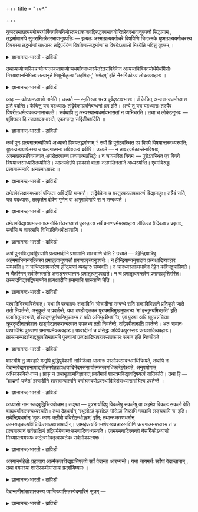 +++
title = "+०१"

+++

युष्मदस्मत्प्रत्ययगोचरयोर्विषयविषयिणोस्तमःप्रकाशवद्विरुद्धस्वभावयोरितरेतरभावानुपपत्तौ सिद्धायाम् , तद्धर्माणामपि सुतरामितरेतरभावानुपपत्तिः — इत्यतः अस्मत्प्रत्ययगोचरे विषयिणि चिदात्मके युष्मत्प्रत्ययगोचरस्य विषयस्य तद्धर्माणां चाध्यासः तद्विपर्ययेण विषयिणस्तद्धर्माणां च विषयेऽध्यासो मिथ्येति भवितुं युक्तम् ।

<details><summary>ज्ञानानन्द-भारती - द्राविडी</summary>

‘नी’, ‘नाऩ्’ ऎऩ्गिऱ ऎण्णङ्गळुक्कु विषयमाय् उळ्ळदुम्, इरुट्टु वॆळिच्चम् इवैगळैप्पोल : नेर्माऱाऩ स्वबावङ्गळै उडैयदुमाऩ विषयम् (अऱियप्पडुम् वस्तु), विषयी (अऱिगिऱवऩ्) ऎऩ्ऱ इरण्डिऱ्कुम् ऒऩ्ऱु मऱ्ऱॊऩ्ऱाग इरुप्पदु पॊरुन्दा तॆऩ्बदु सित्तमायिरुप्पदाल्, अवैगळुडैय तर्मङ्गळुक्कुम्गूड ऒऩ्ऱुक्कॊऩ्ऱु माऱिइरुप्पदु कॊञ्जमुम् पॊरुन्दादु। इव्विदम् इरुप्पदाल्, ञाऩवस्वरूबमायुळ्ळ ‘नाऩ्’ ऎऩ्गिऱ ऎण्णत्तिऱ्कु विषयमाऩ विषयीयिडत्तिल् (अऱिगिऱवऩिडत्तिल्) ‘नी’ ऎऩ्गिऱ ऎण्णत्तिऱ्कु विषयमाऩ विषयम् (अऱियप् पडुम् वस्तु) ऎऩ्बदैयुम् अदऩ् तर्मङ्गळैयुम् एऱ्ऱुवदुम्, अदऱ्कु माऱाग विषयत्तिल् (अऱियप्पडुम् वस्तुविल्) विषयी (अऱिगिऱवऩ्) ऎऩ्बदैयुम्, अदऩ् तर्मङ्गळैयुम् एऱ्ऱुवदुम् मित्यै (सम्बविक्काददाल् इल्लै) ऎऩ्ऱु इरुप्पदु नियायम्।
</details>

तथाप्यन्योन्यस्मिन्नन्योन्यात्मकतामन्योन्यधर्मांश्चाध्यस्येतरेतराविवेकेन अत्यन्तविविक्तयोर्धर्मधर्मिणोः मिथ्याज्ञाननिमित्तः सत्यानृते मिथुनीकृत्य ‘अहमिदम्’ ‘ममेदम्’ इति नैसर्गिकोऽयं लोकव्यवहारः ॥

<details><summary>ज्ञानानन्द-भारती - द्राविडी</summary>

अप्पडियिरुन्दुम्गूड, पूरावुम् वॆव्वेऱा यिरुक्किऱ जाट्यम्, सैदऩ्यम् मुदलाऩ तर्मङ्गळिऩ् आच्रयमाऩ अहङ्गारम्, आत्मा ऎऩ्ऱ तर्मिगळ् इरण्डैयुम् ऒऩ्ऱुक्कॊऩ्ऱु पिरित्तुत् तॆरिन्दु कॊळ्ळाददाल् ऒऩ्ऱिल् मऱ्ऱॊऩ्ऱिऩ् स्वबावत् तुडऩिरुक्कुम् तऩ्मैयैयुम्, मऱ्ऱॊऩ्ऱिऩ् तर्मङ् गळैयुम् एऱ्ऱि, सत्यमाऩदैयुम् सत्यम् इल्लाद तैयुम् ऒऩ्ऱागच् चॆय्दुगॊण्डु वास्तवम् इल्लाद अऱियामैयैक् कारणमायुळ्ळ ‘नाऩ् इदु’, ‘ऎऩ्ऩुडैयदु इदु’ ऎऩ्ऱ इन्द उलग व्यवहारम् स्वबावमागवे इरुन्दु वरुगिऱदु।
</details>

आह — कोऽयमध्यासो नामेति। उच्यते — स्मृतिरूपः परत्र पूर्वदृष्टावभासः। तं केचित् अन्यत्रान्यधर्माध्यास इति वदन्ति। केचित्तु यत्र यदध्यासः तद्विवेकाग्रहनिबन्धनो भ्रम इति। अन्ये तु यत्र यदध्यासः तस्यैव विपरीतधर्मत्वकल्पनामाचक्षते। सर्वथापि तु अन्यस्यान्यधर्मावभासतां न व्यभिचरति। तथा च लोकेऽनुभवः — शुक्तिका हि रजतवदवभासते, एकश्चन्द्रः सद्वितीयवदिति ॥

<details><summary>ज्ञानानन्द-भारती - द्राविडी</summary>

इन्द एत्तुदल् (अत्यासम्) ऎऩ्बदु ऎऩ्ऩ? ऎऩ्ऱु केट्कलाम्। सॊल्गिऱोम् ‘वेऱु इडत्तिल् मुऩ् पार्क्कप्पट्ट वस्तुविऩ् तोऱ्ऱम् (१)स्मिरुदिरूबमाग (ञाबगमाग) उळ्ळदु। अदैये सिलर्, ‘ऒरु वस्तुविऩ् तर्मङ्गळै वेऱॊऩ्ऱिल् एऱ्ऱुवदु’ ऎऩ्ऱ सॊल्गि ऱार्गळ्। वेऱु सिलरो’ ‘ऎदऩिडत्तिल् ऎदऩुडैय एऱ्ऱुदलो, अवै इरण्डैयुम् पिरित्तु अऱियाददैक् कारणमायुळ्ळ पिरान्दि' ऎऩ्ऱु। मऱ्ऱुमुळ्ळवरो, ‘ऎदऩिडत्तिल् ऎदऩुडैय एऱ्ऱुदलो, अदऱ्के माऱुदलाऩ तर्मत्तैयुडैय तऩ्मैयैक् कल्बिप्पदु’ ऎऩ्ऱु सॊल्गिऱार्गळ्। ऎल्ला मुऱैगळिलुमे ऒऩ्ऱु मऱ्ऱॊऩ्ऱिऩ् तर्मत्तुडऩ् कूडिऩदागत् तोऩ्ऱुदल् ऎऩ्ऱ अंसत्तिल् माऱुबडुवदिल्लै। अप्पडिये उलगत्तिलुम् अऩुबवम्- किळिञ्जलल्लवा वॆळ्ळि पोलत् तोऩ्ऱुगिऱदु! ऒऩ्ऱायिरुक्कुम् सन्दिरऩ् इरण्डावदुडऩ् कूडिऩदु पोल (तोऩ्ऱुगिऱदु) ऎऩ्ऱिरुक्किऱदु।
</details>

कथं पुनः प्रत्यगात्मन्यविषये अध्यासो विषयतद्धर्माणाम् ? सर्वो हि पुरोऽवस्थित एव विषये विषयान्तरमध्यस्यति; युष्मत्प्रत्ययापेतस्य च प्रत्यगात्मनः अविषयत्वं ब्रवीषि। उच्यते — न तावदयमेकान्तेनाविषयः, अस्मत्प्रत्ययविषयत्वात् अपरोक्षत्वाच्च प्रत्यगात्मप्रसिद्धेः। न चायमस्ति नियमः — पुरोऽवस्थित एव विषये विषयान्तरमध्यसितव्यमिति। अप्रत्यक्षेऽपि ह्याकाशे बालाः तलमलिनतादि अध्यस्यन्ति। एवमविरुद्धः प्रत्यगात्मन्यपि अनात्माध्यासः ॥

<details><summary>ज्ञानानन्द-भारती - द्राविडी</summary>

विषयमल्लाददाऩ उळ्ळेयिरुक्कुम् आत्मावि ऩिडत्तिल् विषयत्तिऱ्कुम् अदऩ् तर्मङ्गळुक्कुम् एऱ्ऱुदल् (अत्यासम्) ऎप्पडि एऱ्पडलाम्? मुऩ्ऩाल् इरुक्किऱ ऒरु विषयत्तिल् ताऩे अल्लवा ऎल्लोरुंवेऱु विषयत्तै एऱ्ऱुवार्गळ्? 'नी' ऎऩ्गिऱ ऎण्णत्तिऱ्कु वेऱायुळ्ळदाय् उळ्ळेयिरुक्कुम् आत्माविऱ्कु विषयत्तऩ्मैगिडैयादु ऎऩ्ऱु सॊल्गिऱीर्गळ्? ऎऩ्ऱाल् सॊल्गिऱोम् - इदु (आत्मा) पूरावुमे विषयमल्लाददु इल्लै। 'नाऩ्' ऎऩ्ऱ ऎण्णत्तिऱ्कु विषयमायिरुप्पदालुम्, उळ्ळे इरुक्कुम् आत्मा ऎल्लोरुक्कुम् पिरसित्तमायिरुप्पदऩ् मूलम् अबरोक्षमाग इरुप्पदालुम् आत्माविल् अत्यासम् एऱ्पडलाम्। मेलुम्, मुऩ्ऩालिरुक्किऱ विषयत्तिल् ताऩ् वेऱु विषयत्तै एऱ्ऱवेण्डुमॆऩ्ऱु इन्द नियममुम् किडैयादु। कण्णुक्कुत् तॆरियामलिरुक्किऱ आगासत्तिल् पालर्गळ् तळमायिरुक्कुम् तऩ्मै, अऴुक्काग इरुक्कुम् तऩ्मै मुदलियदै एऱ्ऱुगिऱार्गळल्लवा? इव्विदम् उळ्ळेयिरुक्कुम् आत्माविडत्तिलुम् आत्मावल्लाददै एऱ्ऱुवदु विरोदमिल्लै।
</details>

तमेतमेवंलक्षणमध्यासं पण्डिता अविद्येति मन्यन्ते। तद्विवेकेन च वस्तुस्वरूपावधारणं विद्यामाहुः। तत्रैवं सति, यत्र यदध्यासः, तत्कृतेन दोषेण गुणेन वा अणुमात्रेणापि स न सम्बध्यते ।

<details><summary>ज्ञानानन्द-भारती - द्राविडी</summary>

अन्द इव्विद लक्षणमुडैय इन्द अत्यासत्तैप् पण्डिदर्गळ् ‘अवित्यै’ ऎऩ्ऱु करुदुगिऱार्गळ्। अदैप् पिरित्तऱिन्दु वस्तुविऩ् स्वरूबत्तै तीर्माऩिप्पदै 'वित्यै' ऎऩ्ऱुम् सॊल्गिऱार्गळ्। अङ्गु इव्विदम् इरुक्कैयिल्, ऎदऩिडत्तिल् ऎदऩुडैय अत्यासमो, अदु अदऩाल् एऱ्पडुम् तोषत्तुडऩो कुणत्तुडऩो ऒरु अणुवळवु कूड सम्बन्दप्पडुवदिल्लै।
</details>

तमेतमविद्याख्यमात्मानात्मनोरितरेतराध्यासं पुरस्कृत्य सर्वे प्रमाणप्रमेयव्यवहारा लौकिका वैदिकाश्च प्रवृत्ताः, सर्वाणि च शास्त्राणि विधिप्रतिषेधमोक्षपराणि ।

<details><summary>ज्ञानानन्द-भारती - द्राविडी</summary>

अन्द आत्मा अऩात्मा इरण्डिऱ्कुम् ऒऩ्ऱुक् कॊऩ्ऱु अत्यासमागिऱ इन्द 'अवित्यै' ऎऩ्गिऱ पॆयरुळ्ळदै मुऩ्ऩिट्टुक्कॊण्डु (पिरमादा- अऱिगिऱवऩ्), पिरमाणम् (अऱिविऱ्कु सादऩम्), पिरमेयम् (अऱियप्पडुम् विषयम्) ऎऩ्ऱ व्यवहा रङ्गळ्यावुम्, उलग सम्बन्दमाऩवैगळुम् वेदसम् पन्दमाऩवैगळुम्, विदि (सॆय् ऎऩ्बदु) पिरदिषेदम् (सॆय्यादे ऎऩ्बदु), मोक्षम् (संसार पन्दत्ति लिरुन्दु विडुदलै) इवैगळै विषयमायुळ्ळ ऎल्ला सास्तिरङ्गळुम् कूड एऱ्पट्टिरुक्किऩ्ऱऩ।
</details>

कथं पुनरविद्यावद्विषयाणि प्रत्यक्षादीनि प्रमाणानि शास्त्राणि चेति ? उच्यते — देहेन्द्रियादिषु अहंममाभिमानरहितस्य प्रमातृत्वानुपपत्तौ प्रमाणप्रवृत्त्यनुपपत्तेः। न हीन्द्रियाण्यनुपादाय प्रत्यक्षादिव्यवहारः सम्भवति। न चाधिष्ठानमन्तरेण इन्द्रियाणां व्यवहारः सम्भवति। न चानध्यस्तात्मभावेन देहेन कश्चिद्व्याप्रियते। न चैतस्मिन् सर्वस्मिन्नसति असङ्गस्यात्मनः प्रमातृत्वमुपपद्यते। न च प्रमातृत्वमन्तरेण प्रमाणप्रवृत्तिरस्ति। तस्मादविद्यावद्विषयाण्येव प्रत्यक्षादीनि प्रमाणानि शास्त्राणि चेति ।

<details><summary>ज्ञानानन्द-भारती - द्राविडी</summary>

'पिरत्यक्षम् मुदलाऩ प्रमाणङ्गळुम् सास्तिरङ्गळुम् अवित्यैयुळ्ळवर्गळै विषयमा युळ्ळवै ऎऩ्बदु ऎप्पडि?' ऎऩ्ऱाल्, सॊल्गिऱोम् तेहम्, इन्दिरियम् मुदलाऩवैगळिल् नाऩ्, ऎऩ्ऩुडैयदु ऎऩ्ऱ अबिमाऩम् इल्लादवऩुक्कु पिरमादा (अऱिगिऱवऩ्) ऎऩुम् तऩ्मै पॊरुन्दा तदिऩाल् प्रमाणत्तिल् प्रव्रुत्ति पॊरुन्दादु। इन्दिरियङ्गळै ऎडुत्तुक्कॊळ्ळामल् (उबयोगप् पडुत्तामल्) प्रत्यक्षम् मुदलिय व्यवहारम् सम्बविक्कादु अल्लवा? इन्दिरियङ्गळुक्कुम् अदिष्टाऩम् आच्रयमाऩ सरीरम् इल्लामल् व्यवहारम् सम्बविक्कादु। आत्मत्तऩ्मै एऱ्ऱप्पडाद तेहत्तैक्कॊण्डु यारुम् व्यवहरिप्पदुम् किडैयादु। इदुवॆल्लाम् इल्लामलिरुन्दालो, ऎव्विदप् पऱ्ऱुदलुमिल्लाद आत्मावुक्कु प्रमादावाग इरुक्कुम् तऩ्मै पॊरुत्तमागादु। प्रमादावाग इरुक्कुम् तऩ्मैयऩ्ऩियिलेयो, प्रमाणङ्गळुक्कु प्रव्रुत्ति किडैयादु। आगैयाल् अवित्यै युळ्ळवर्गळै विषयमागक्कॊण्डवै ताऩ् प्रत्यक्षम् मुदलाऩ प्रमाणङ्गळुम् सास्तिरङ्गळुम्।
</details>

पश्वादिभिश्चाविशेषात्। यथा हि पश्वादयः शब्दादिभिः श्रोत्रादीनां सम्बन्धे सति शब्दादिविज्ञाने प्रतिकूले जाते ततो निवर्तन्ते, अनुकूले च प्रवर्तन्ते; यथा दण्डोद्यतकरं पुरुषमभिमुखमुपलभ्य ‘मां हन्तुमयमिच्छति’ इति पलायितुमारभन्ते, हरिततृणपूर्णपाणिमुपलभ्य तं प्रति अभिमुखीभवन्ति; एवं पुरुषा अपि व्युत्पन्नचित्ताः क्रूरदृष्टीनाक्रोशतः खड्गोद्यतकरान्बलवत उपलभ्य ततो निवर्तन्ते, तद्विपरीतान्प्रति प्रवर्तन्ते। अतः समानः पश्वादिभिः पुरुषाणां प्रमाणप्रमेयव्यवहारः। पश्वादीनां च प्रसिद्धः अविवेकपुरस्सरः प्रत्यक्षादिव्यवहारः। तत्सामान्यदर्शनाद्व्युत्पत्तिमतामपि पुरुषाणां प्रत्यक्षादिव्यवहारस्तत्कालः समान इति निश्चीयते ।

<details><summary>ज्ञानानन्द-भारती - द्राविडी</summary>

पसु मुदलाऩवैगळिलिरुन्दु वित्यासमिल्लाद तिऩालुम्, पसु मुदलाऩवै, कादु मुदलाऩदिऱ्कुच् चप्तम् मुदलाऩदुडऩ् सम्बन्दम् एऱ्पडुम् पोदु, सप्तम् मुदलाऩदाल् एऱ्पडुम् अऱिवु प्रदिगूलमायिरुक्कैयिल् अदिलिरुन्दु तिरुम्बुगिऩ्ऱऩ। अनुगूलमायिरुक्कैयिल् प्रव्रुत्तिक्किऩ्ऱऩ अल्लवा? कम्बै ऒङ्गिय कैयै उडैय मऩिदऩै ऎदिरिल्गण्डु, 'इवऩ् ऎऩ्ऩै अडिक्क विरुम्बुगिऩ्ऱाऩ्' ऎऩ्ऱु ओडुवदऱ्कु आरम्बिक्किऩ्ऱऩ; पच्चैप्पुल् निऱैन्द कैयै युडैवऩागक् कण्डु अवऩै नोक्किच् चॆल्लुगिऩ्ऱऩ; ऎऩ्बदु ऎप्पडियो, अप्पडिये अऱिवुळ्ळ सित्तमुडैय मऩिदर्गळुम्गूड क्रूरमाऩ पार्वैयुळ्ळवर्गळाग, अदट्टुगिऱवर्गळाग वाळै ओङ्गिय कैयुळ्ळवर्गळागप् पलवाऩ्गळायिरुप्पवर्गळैक्कण्डु अवर्गळिडमिरुन्दु विलगुगिऱार्गळ्। अदऱ्कु नेर्माऱाय् इरुप्पवर्गळै उत्तेसित्तु नॆरुङ्गिऱार्गळ्। आगैयाल् प्रमाण प्रमेयव्य वहारम् मऩिदर्गळुक्कु पसु मुदलाऩ वैगळुडऩ् समाऩम्दाऩ्। पसु मुदलाऩवैगळुक्कु प्रत्यक्षम् मुदलिय व्यवहारम् पगुत्तऱि विल्लामैयै मुऩ्ऩिट्टे इरुक्किऱदु। अदऱ्कु समाऩमाय् इरुक्कुम् तऩ्मै काणप्पडुवदाल् अऱिवुळ्ळ मऩिदर्गळुक्कुम् कूड प्रत्यक्षम् मुदलिय व्यवहारम् अक्कालत्तिल् (व्यवहारम् सॆय्युम् समयत्तिल्) समाऩम् ऎऩ्ऱु तीर्माऩिक्कप्पडुगिऱदु।
</details>

शास्त्रीये तु व्यवहारे यद्यपि बुद्धिपूर्वकारी नाविदित्वा आत्मनः परलोकसम्बन्धमधिक्रियते, तथापि न वेदान्तवेद्यमशनायाद्यतीतमपेतब्रह्मक्षत्रादिभेदमसंसार्यात्मतत्त्वमधिकारेऽपेक्ष्यते, अनुपयोगात् अधिकारविरोधाच्च। प्राक् च तथाभूतात्मविज्ञानात् प्रवर्तमानं शास्त्रमविद्यावद्विषयत्वं नातिवर्तते। तथा हि — ‘ब्राह्मणो यजेत’ इत्यादीनि शास्त्राण्यात्मनि वर्णाश्रमवयोऽवस्थादिविशेषाध्यासमाश्रित्य प्रवर्तन्ते ।

<details><summary>ज्ञानानन्द-भारती - द्राविडी</summary>

सास्तिरत्तैयॊट्टिऩ व्यवहारत्तिलो, पुत्ति पूर्वमागच् चॆय्गिऱवऩ् तऩक्कु (आत्माविऱ्कु) परलोगत्तुडऩ् सम्बन्दमुण्डॆऩ्बदै अऱियामल् अदिगारम् पॆऱुवदु इल्लै ऎऩ्ऱु इरुन्दबोदिलुम्, अप्पडियिरुन्दालुम्गूड उबनिषत्तुक्कळिऩालेये अऱियत्तक्कदाय्, पसि मुदलियवैगळ् अऱ्ऱदाय्, प्राह्मणऩ् क्षत्रियऩ् मुदलाऩ वेऱ्ऱुमै विलगिऩदाय्, संसारियल्लाद, आत्मदत्वमाऩदु अव्वदिगार विषयत्तिल् वेण्डप्पडुवदिल्लै। उबयोगमिल्लादददिऩालुम् अदिगारत्तिऱ्कु विरोदमा यिरुप्पदिऩालुम् अव्विदमायुळ्ळ आत्मावै अऱिवदऱ्कु मुऩ्ऩाल् प्रवर्त्तिक्कुम् सास्तिरम् अवित्यैयुळ्ळवर्गळै विषयमागक् कॊण्ड तऩ्मैयुळ्ळदु ऎऩ्बदै मीऱविल्लै। अप्पडियेदाऩ् ‘प्राह्मणऩ् यागम् सॆय्यट्टुम्' ऎऩ्बदु मुदलाऩ सास्तिरङ्गळ् आत्माविऩिडत्तिल् वर्णम्, आसिरमम्, वयदु, निलै मुदलिय विसे षमायुळ्ळ अत्यासत्तै आसिरयित्तु प्रवर्त्तिक्किऩ्ऱऩ।
</details>

अध्यासो नाम स्तद्बुद्धिरित्यवोचाम। तद्यथा — पुत्रभार्यादिषु विकलेषु सकलेषु वा अहमेव विकलः सकलो वेति बाह्यधर्मानात्मन्यध्यस्यति। तथा देहधर्मान् ‘स्थूलोऽहं कृशोऽहं गौरोऽहं तिष्ठामि गच्छामि लङ्घयामि च’ इति। तथेन्द्रियधर्मान् ‘मूकः काणः क्लीबो बधिरोऽन्धोऽहम्’ इति; तथान्तःकरणधर्मान् कामसङ्कल्पविचिकित्साध्यवसायादीन्। एवमहंप्रत्ययिनमशेषस्वप्रचारसाक्षिणि प्रत्यगात्मन्यध्यस्य तं च प्रत्यगात्मानं सर्वसाक्षिणं तद्विपर्ययेणान्तःकरणादिष्वध्यस्यति। एवमयमनादिरनन्तो नैसर्गिकोऽध्यासो मिथ्याप्रत्ययरूपः कर्तृत्वभोक्तृत्वप्रवर्तकः सर्वलोकप्रत्यक्षः ।

<details><summary>ज्ञानानन्द-भारती - द्राविडी</summary>

अत्यासम् ऎऩ्बदु 'अदुवल्लाददिल् अदुवॆऩ्ऱ ऎण्णम्' ऎऩ्ऱु सॊऩ्ऩोम्। अदु ऎप्पडि ऎऩ्ऱाल् पुत्तिरऩ्, मऩैवि मुदलियवर्गळ् कुऱैप् पट्टबोदो, निऱैन्दुळ्ळबोदो, नाऩे कुऱैप्पट्टवऩ् ऎऩ्ऱो, निऱैन्दुळ्ळवऩ् ऎऩ्ऱो, वॆळियिलुळ्ळवर्गळिऩ् तर्मङ्गळै तऩ्ऩिडत्तिल् एऱ्ऱुक्कॊळ्गिऱाऩ्। अप्पडिये 'नाऩ् पॆरुत्तवऩ्, नाऩ् मॆलिन्दवऩ्, नाऩ् वॆळुप्पु, निऱ्किऱेऩ्, पोगिऱेऩ्, ताण्डुगिऱेऩ्' ऎऩ्ऱु तेहत्तिऩ् तर्मङ्गळैयुम्, - अप्पडिये 'नाऩ् ऊमै, ऒऱ्ऱैक् कण्णऩ्, नबुंसगऩ्, सॆविडु, कुरुडु, ऎऩ्ऱु इन्दिरिय तर्मङ्गळैयुम्, अप्पडिये आसै, सङ्गल्बम्, सन्देहम्,तीर्माऩम् मुदलिय अन्द:करण तर्मङ्गळैयुम् (एऱ्ऱिक्कॊळ्गिऱाऩ्)।' इव्विदमाग 'नाऩ्' ऎऩ्ऱ ऎण्णत्तै उडैयदै (अन्द: करणत्तै)युम् अदऩुडैय ऎल्ला व्याबारङ्गळुक्कुम् साक्षियायिरुन्दु वरुगिऱ उळ्ळे उळ्ळ आत्माविऩि टत्तिल् एऱ्ऱिक्कॊळ्वदुडऩ् इदऱ्कु माऱाग ऎल्लावऱ्ऱिऱ्कुम् साक्षियायुळ्ळ अन्द उळ्ळे इरुक्कुम् आत्मावैयुम् अन्द:करणम् मुदलियवैगळिल् एऱ्ऱुगिऱाऩ्। इव्विदम् आदियऱ्ऱदाय् मुडिवऱ्ऱदाय् वास्तवमिल्लाद ऎण्णत्तैत् तऩ्मैयायुडैयदाय् स्वबावमागवे इरुन्दुवरुम् इव्वत्यासम् कर्त्रुत्वम् (सॆय्गिऱवऩ् ऎऩ्ऱ निलै) पोक्त्रुत्वम् (अऩुबविक्किऱवऩ् ऎऩ्ऱ निलै) इवैगळै उण्डु पण्णुवदाय् ऎल्ला उलगत्तारुक्कुम् प्रत्यक्ष मायुळ्ळदु (नऩ्गु तॆरिन्द विषयम्)।
</details>

अस्यानर्थहेतोः प्रहाणाय आत्मैकत्वविद्याप्रतिपत्तये सर्वे वेदान्ता आरभ्यन्ते। यथा चायमर्थः सर्वेषां वेदान्तानाम् , तथा वयमस्यां शारीरकमीमांसायां प्रदर्शयिष्यामः ।

<details><summary>ज्ञानानन्द-भारती - द्राविडी</summary>

केट्टिऱ्कुक् कारणमायुळ्ळ इदैप् पोक्कडिक्क, आत्माविऩ् ऒऩ्ऱायिरुक्कुम् तऩ्मैयिऩ् ञाऩम् एऱ्पडुवदऱ्काग, ऎल्ला उबनिषत्तुक्कळुम् आरम्बिक्कप् पडुगिऩ्ऱऩ। ऎल्ला उबनिषत्तुक्कळुक्कुम् इदुदाऩ् तात्पर्यम् ऎऩ्ऱु ऎप्पडि (अऱियमुडियुमो), अव्वाऱु इच्चारीर्गमीमांसैयिल् (सरीरत्तिऱ्कुळ् उळ्ळ जीवऩ् उण्मैयिल् प्रह्मम्दाऩ् ऎऩ्बदै विसारणै सॆय्युम् किरन्दत्तिल्) नाम् ऎडुत्तुक् काट्टुवोम्।
</details>

वेदान्तमीमांसाशास्त्रस्य व्याचिख्यासितस्येदमादिमं सूत्रम् —

<details><summary>ज्ञानानन्द-भारती - द्राविडी</summary>

व्याक्याऩम् सॆय्य उत्तेसित्तिरुक्किऱ वेदान्द मीमांसा सास्तिरत्तिऩ् मुदल् सुत्रम् इदु।
</details>

